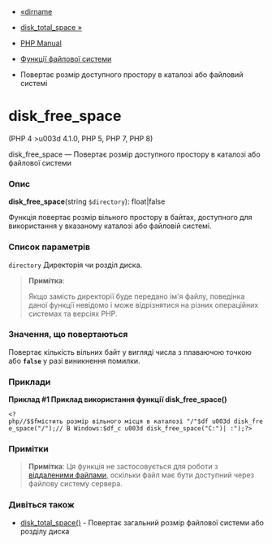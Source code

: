 - [«dirname](function.dirname.md)
- [disk_total_space »](function.disk-total-space.md)

- [PHP Manual](index.md)
- [Функції файлової системи](ref.filesystem.md)
- Повертає розмір доступного простору в каталозі або файловий
системі

# disk_free_space

(PHP 4 \>u003d 4.1.0, PHP 5, PHP 7, PHP 8)

disk_free_space — Повертає розмір доступного простору в каталозі
або файлової системи

### Опис

**disk_free_space**(string `$directory`): float\|false

Функція повертає розмір вільного простору в байтах, доступного
для використання у вказаному каталозі або файловій системі.

### Список параметрів

`directory`
Директорія чи розділ диска.

> **Примітка**:
>
> Якщо замість директорії буде передано ім'я файлу, поведінка даної
> функції невідомо і може відрізнятися на різних операційних системах
> та версіях PHP.

### Значення, що повертаються

Повертає кількість вільних байт у вигляді числа з плаваючою точкою або
**`false`** у разі виникнення помилки.

### Приклади

**Приклад #1 Приклад використання функції **disk_free_space()****

` <?php//$$fмістить розмір вільного місця в каталозі "/"$df u003d disk_free_space("/");// В Windows:$df_c u003d disk_free_space("C:")| :");?> `

### Примітки

> **Примітка**: Ця функція не застосовується для роботи з [віддаленими
> файлами](features.remote-files.md), оскільки файл має бути
> доступний через файлову систему сервера.

### Дивіться також

- [disk_total_space()](function.disk-total-space.md) - Повертає
загальний розмір файлової системи або розділу диска
